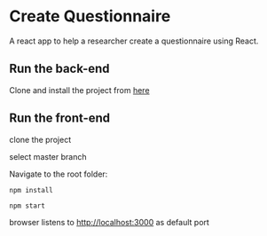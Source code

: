 # Create Questionnaire

A react app to help a researcher create a questionnaire using React.

## Run the back-end

Clone and install the project from [here](https://github.com/pollfish/hiring-process/tree/master/mock-api)

## Run the front-end

clone the project

select master branch

Navigate to the root folder:

```
npm install
```

```
npm start
```

browser listens to [http://localhost:3000](http://localhost:3000) as default port

